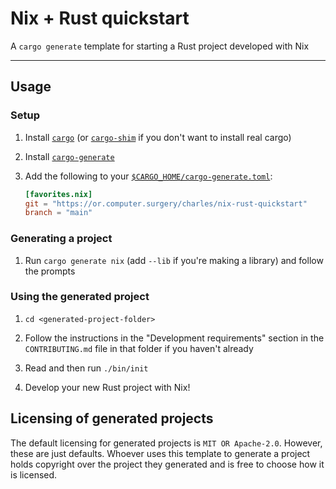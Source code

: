 # Nix + Rust quickstart

A `cargo generate` template for starting a Rust project developed with Nix

---

## Usage

### Setup

1. Install [`cargo`][cargo] (or [`cargo-shim`][cargo-shim] if you don't want to
   install real cargo)

2. Install [`cargo-generate`][cargo-generate]

3. Add the following to your [`$CARGO_HOME/cargo-generate.toml`][cargo-home]:

    ```toml
    [favorites.nix]
    git = "https://or.computer.surgery/charles/nix-rust-quickstart"
    branch = "main"
    ```

[cargo]: https://doc.rust-lang.org/cargo/getting-started/installation.html
[cargo-shim]: https://or.computer.surgery/charles/cargo-shim
[cargo-generate]: https://cargo-generate.github.io/cargo-generate/installation.html
[cargo-home]: https://doc.rust-lang.org/cargo/guide/cargo-home.html

### Generating a project

1. Run `cargo generate nix` (add `--lib` if you're making a library) and follow
   the prompts

### Using the generated project

1. `cd <generated-project-folder>`

2. Follow the instructions in the "Development requirements" section in the
   `CONTRIBUTING.md` file in that folder if you haven't already

3. Read and then run `./bin/init`

4. Develop your new Rust project with Nix!

## Licensing of generated projects

The default licensing for generated projects is `MIT OR Apache-2.0`. However,
these are just defaults. Whoever uses this template to generate a project holds
copyright over the project they generated and is free to choose how it is
licensed.
